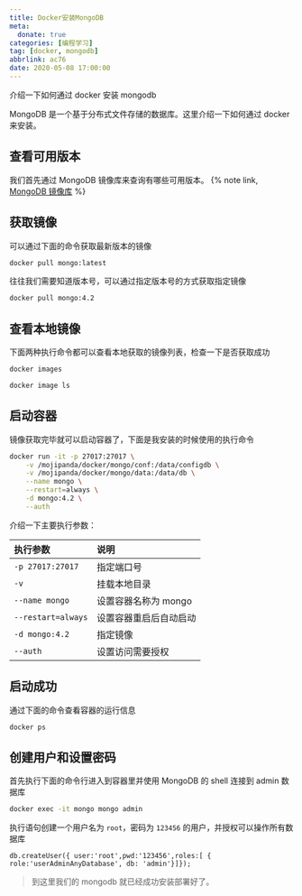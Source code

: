 ```yaml
---
title: Docker安装MongoDB
meta:
  donate: true
categories: [编程学习]
tag: [docker, mongodb]
abbrlink: ac76
date: 2020-05-08 17:00:00
---
```


介绍一下如何通过 docker 安装 mongodb

<!-- more -->

MongoDB 是一个基于分布式文件存储的数据库。这里介绍一下如何通过 docker 来安装。

## 查看可用版本
我们首先通过 MongoDB 镜像库来查询有哪些可用版本。
{% note link, [MongoDB 镜像库](https://hub.docker.com/_/mongo?tab=tags) %}

## 获取镜像
可以通过下面的命令获取最新版本的镜像
```bash
docker pull mongo:latest
```
往往我们需要知道版本号，可以通过指定版本号的方式获取指定镜像
```bash
docker pull mongo:4.2
```

## 查看本地镜像
下面两种执行命令都可以查看本地获取的镜像列表，检查一下是否获取成功
```bash
docker images
```
```bash
docker image ls
```

## 启动容器
镜像获取完毕就可以启动容器了，下面是我安装的时候使用的执行命令
```bash
docker run -it -p 27017:27017 \
    -v /mojipanda/docker/mongo/conf:/data/configdb \
    -v /mojipanda/docker/mongo/data:/data/db \
    --name mongo \
    --restart=always \
    -d mongo:4.2 \
    --auth
```

介绍一下主要执行参数：

| 执行参数 | 说明 |
| :----- | :--- |
| `-p 27017:27017` | 指定端口号 |
| `-v` | 挂载本地目录 |
| `--name mongo` | 设置容器名称为 mongo |
| `--restart=always` | 设置容器重启后自动启动 |
| `-d mongo:4.2` | 指定镜像 |
| `--auth` | 设置访问需要授权 |

## 启动成功
通过下面的命令查看容器的运行信息
```bash
docker ps
```

## 创建用户和设置密码
首先执行下面的命令行进入到容器里并使用 MongoDB 的 shell 连接到 admin 数据库
```bash
docker exec -it mongo mongo admin
```
执行语句创建一个用户名为 `root`，密码为 `123456` 的用户，并授权可以操作所有数据库
```
db.createUser({ user:'root',pwd:'123456',roles:[ { role:'userAdminAnyDatabase', db: 'admin'}]});
```

> 到这里我们的 mongodb 就已经成功安装部署好了。
